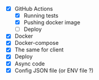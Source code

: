 * [x] GitHub Actions
  * [x] Running tests
  * [x] Pushing docker image
  * [ ] Deploy 
* [x] Docker
* [x] Docker-compose
* [x] The same for client
* [x] Deploy  
* [x] Async code
* [x] Config JSON file (or ENV file ?)